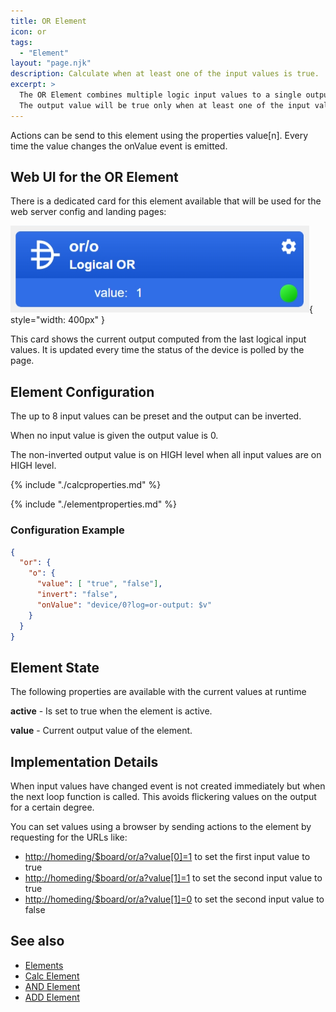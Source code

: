 ```yaml
---
title: OR Element
icon: or
tags:
  - "Element"
layout: "page.njk"
description: Calculate when at least one of the input values is true.
excerpt: >
  The OR Element combines multiple logic input values to a single output value.
  The output value will be true only when at least one of the input values is true.
---
```


Actions can be send to this element using the properties value[n].
Every time the value changes the onValue event is emitted.


## Web UI for the OR Element

There is a dedicated card for this element available that will be used for the web server config and landing pages:

![OR Web UI](/elements/orui.png){ style="width: 400px" }

This card shows the current output computed from the last logical input values.
It is updated every time the status of the device is polled by the page.


## Element Configuration

<object data="/element.svg?or" type="image/svg+xml"></object>

The up to 8 input values can be preset and the output can be inverted.

When no input value is given the output value is 0.

The non-inverted output value is on HIGH level when all input values are on HIGH level.

{% include "./calcproperties.md" %}

{% include "./elementproperties.md" %}


### Configuration Example


``` json
{
  "or": {
    "o": {
      "value": [ "true", "false"],
      "invert": "false",
      "onValue": "device/0?log=or-output: $v"
    }
  }
}
```

## Element State

The following properties are available with the current values at runtime

**active** - Is set to true when the element is active.

**value** - Current output value of the element.


## Implementation Details

When input values have changed event is not created immediately but when the next loop function is called.
This avoids flickering values on the output for a certain degree.

You can set values using a browser by sending actions to the element by requesting for the URLs like:

* <http://homeding/$board/or/a?value[0]=1> to set the first input value to true
* <http://homeding/$board/or/a?value[1]=1> to set the second input value to true
* <http://homeding/$board/or/a?value[1]=0> to set the second input value to false



## See also

* [Elements](/elements/index.md)
* [Calc Element](/elements/calc.md)
* [AND Element](/elements/and.md)
* [ADD Element](/elements/add.md)
